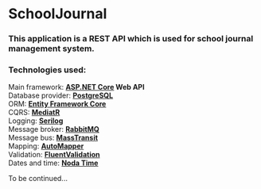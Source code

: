# SchoolJournal
### This application is a REST API which is used for school journal management system.
### Technologies used:
Main framework: **[ASP.NET Core](https://github.com/dotnet/aspnetcore) Web API**  
Database provider: **[PostgreSQL](https://github.com/postgres/postgres)**  
ORM: **[Entity Framework Core](https://github.com/dotnet/efcore)**  
CQRS: **[MediatR](https://github.com/jbogard/MediatR)**  
Logging: **[Serilog](https://github.com/serilog/serilog)**  
Message broker: **[RabbitMQ](https://github.com/rabbitmq/rabbitmq-server)**  
Message bus: **[MassTransit](https://github.com/MassTransit/MassTransit)**  
Mapping: **[AutoMapper](https://github.com/AutoMapper/AutoMapper)**  
Validation: **[FluentValidation](https://github.com/FluentValidation/FluentValidation)**  
Dates and time: **[Noda Time](https://github.com/nodatime/nodatime)**  

To be continued...
